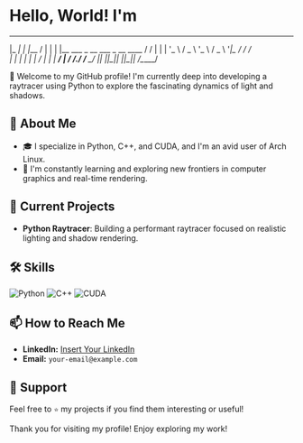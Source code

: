 # Hello, World! I'm 


 _____ _                              ______
|_   _| |                            |___  /
  | | | |__   ___ _ __   ___ _ __ ____  / / 
  | | | '_ \ / _ \ '_ \ / _ \ '__|_  / / /  
  | | | | | |  __/ | | |  __/ |   / /./ /___
  \_/ |_| |_|\___|_| |_|\___|_|  /___\_____/


                                                                                       
🚀 Welcome to my GitHub profile! I'm currently deep into developing a raytracer using Python to explore the fascinating dynamics of light and shadows.

## 🚀 About Me
- 🎓 I specialize in Python, C++, and CUDA, and I'm an avid user of Arch Linux.
- 🌱 I'm constantly learning and exploring new frontiers in computer graphics and real-time rendering.

## 🔧 Current Projects
- **Python Raytracer**: Building a performant raytracer focused on realistic lighting and shadow rendering.

## 🛠️ Skills
![Python](https://img.shields.io/badge/Python-3776AB?style=for-the-badge&logo=python&logoColor=white)
![C++](https://img.shields.io/badge/C++-00599C?style=for-the-badge&logo=cplusplus&logoColor=white)
![CUDA](https://img.shields.io/badge/CUDA-76B900?style=for-the-badge&logo=nvidia&logoColor=white)

## 📫 How to Reach Me
- **LinkedIn:** [Insert Your LinkedIn](https://linkedin.com)
- **Email:** `your-email@example.com`

## 🌟 Support
Feel free to `⭐` my projects if you find them interesting or useful!

Thank you for visiting my profile! Enjoy exploring my work!

